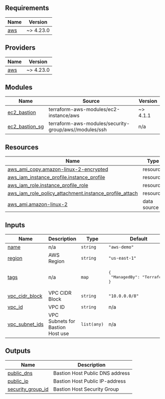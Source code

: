 ## Requirements

| Name | Version |
|------|---------|
| <a name="requirement_aws"></a> [aws](#requirement\_aws) | ~> 4.23.0 |

## Providers

| Name | Version |
|------|---------|
| <a name="provider_aws"></a> [aws](#provider\_aws) | ~> 4.23.0 |

## Modules

| Name | Source | Version |
|------|--------|---------|
| <a name="module_ec2_bastion"></a> [ec2\_bastion](#module\_ec2\_bastion) | terraform-aws-modules/ec2-instance/aws | ~> 4.1.1 |
| <a name="module_ec2_bastion_sg"></a> [ec2\_bastion\_sg](#module\_ec2\_bastion\_sg) | terraform-aws-modules/security-group/aws//modules/ssh | n/a |

## Resources

| Name | Type |
|------|------|
| [aws_ami_copy.amazon-linux-2-encrypted](https://registry.terraform.io/providers/hashicorp/aws/latest/docs/resources/ami_copy) | resource |
| [aws_iam_instance_profile.instance_profile](https://registry.terraform.io/providers/hashicorp/aws/latest/docs/resources/iam_instance_profile) | resource |
| [aws_iam_role.instance_profile_role](https://registry.terraform.io/providers/hashicorp/aws/latest/docs/resources/iam_role) | resource |
| [aws_iam_role_policy_attachment.instance_profile_attach](https://registry.terraform.io/providers/hashicorp/aws/latest/docs/resources/iam_role_policy_attachment) | resource |
| [aws_ami.amazon-linux-2](https://registry.terraform.io/providers/hashicorp/aws/latest/docs/data-sources/ami) | data source |

## Inputs

| Name | Description | Type | Default | Required |
|------|-------------|------|---------|:--------:|
| <a name="input_name"></a> [name](#input\_name) | n/a | `string` | `"aws-demo"` | no |
| <a name="input_region"></a> [region](#input\_region) | AWS Region | `string` | `"us-east-1"` | no |
| <a name="input_tags"></a> [tags](#input\_tags) | n/a | `map` | <pre>{<br>  "ManagedBy": "Terraform"<br>}</pre> | no |
| <a name="input_vpc_cidr_block"></a> [vpc\_cidr\_block](#input\_vpc\_cidr\_block) | VPC CIDR Block | `string` | `"10.0.0.0/8"` | no |
| <a name="input_vpc_id"></a> [vpc\_id](#input\_vpc\_id) | VPC ID | `string` | n/a | yes |
| <a name="input_vpc_subnet_ids"></a> [vpc\_subnet\_ids](#input\_vpc\_subnet\_ids) | VPC Subnets for Bastion Host use | `list(any)` | n/a | yes |

## Outputs

| Name | Description |
|------|-------------|
| <a name="output_public_dns"></a> [public\_dns](#output\_public\_dns) | Bastion Host Public DNS address |
| <a name="output_public_ip"></a> [public\_ip](#output\_public\_ip) | Bastion Host Public IP-address |
| <a name="output_security_group_id"></a> [security\_group\_id](#output\_security\_group\_id) | Bastion Host Security Group |
